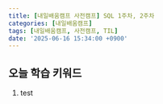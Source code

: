 ```yaml
---
title: [내일배움캠프 사전캠프] SQL 1주차, 2주차
categories: [내일배움캠프]
tags: [내일배움캠프, 사전캠프, TIL]
date: '2025-06-16 15:34:00 +0900'
---
```


## 오늘 학습 키워드

1. test